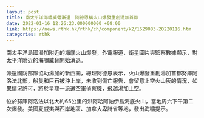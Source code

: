 ```yaml
---
layout: post
title: 南太平洋海嘯威脅漸退　阿德恩稱火山爆發重創湯加首都
date: 2022-01-16 12:26:23.000000000 +08:00
link: https://news.rthk.hk/rthk/ch/component/k2/1629083-20220116.htm
categories: rthk
---
```


南太平洋島國湯加附近的海底火山爆發，外電報道，衛星圖片與監察數據顯示，對太平洋附近的海嘯威脅開始消退。

派遣國防部隊協助湯加的新西蘭，總理阿德恩表示，火山爆發重創湯加首都努庫阿洛法北部，船隻和巨石被沖上岸，未收到傷亡報告，會留意上空火山灰的情況，如果情況許可，將於星期一派遣空軍偵察機，飛越湯加上空。

位於努庫阿洛法以北大約65公里的洪阿哈阿帕伊島海底火山，當地周六下午第二次爆發。美國夏威夷與西岸地區、加拿大卑詩省等地，發出海嘯提示。
